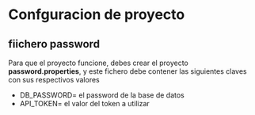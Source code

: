 #  Confguracion de proyecto

## fiichero password

Para que el proyecto funcione, debes crear el proyecto __password.properties__, y este fichero debe contener las siguientes claves con sus respectivos valores

* DB_PASSWORD= el password de la base de datos
* API_TOKEN= el valor del token a utilizar